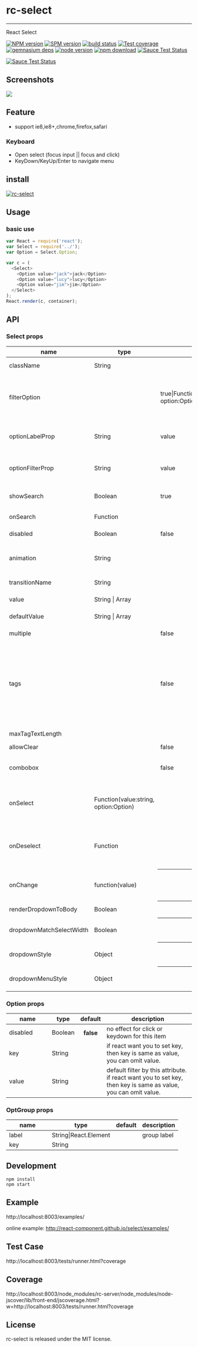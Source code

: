 # rc-select
---

React Select

[![NPM version][npm-image]][npm-url]
[![SPM version](http://spmjs.io/badge/rc-select)](http://spmjs.io/package/rc-select)
[![build status][travis-image]][travis-url]
[![Test coverage][coveralls-image]][coveralls-url]
[![gemnasium deps][gemnasium-image]][gemnasium-url]
[![node version][node-image]][node-url]
[![npm download][download-image]][download-url]
[![Sauce Test Status](https://saucelabs.com/buildstatus/rc_select)](https://saucelabs.com/u/rc_select)

[![Sauce Test Status](https://saucelabs.com/browser-matrix/rc_select.svg)](https://saucelabs.com/u/rc_select)

[npm-image]: http://img.shields.io/npm/v/rc-select.svg?style=flat-square
[npm-url]: http://npmjs.org/package/rc-select
[travis-image]: https://img.shields.io/travis/react-component/select.svg?style=flat-square
[travis-url]: https://travis-ci.org/react-component/select
[coveralls-image]: https://img.shields.io/coveralls/react-component/select.svg?style=flat-square
[coveralls-url]: https://coveralls.io/r/react-component/select?branch=master
[gemnasium-image]: http://img.shields.io/gemnasium/react-component/select.svg?style=flat-square
[gemnasium-url]: https://gemnasium.com/react-component/select
[node-image]: https://img.shields.io/badge/node.js-%3E=_0.10-green.svg?style=flat-square
[node-url]: http://nodejs.org/download/
[download-image]: https://img.shields.io/npm/dm/rc-select.svg?style=flat-square
[download-url]: https://npmjs.org/package/rc-select

## Screenshots

<img src="https://tfsimg.alipay.com/images/T1CUBeXa0kXXXXXXXX.png" />

## Feature

* support ie8,ie8+,chrome,firefox,safari

### Keyboard

* Open select (focus input || focus and click)
* KeyDown/KeyUp/Enter to navigate menu

## install

[![rc-select](https://nodei.co/npm/rc-select.png)](https://npmjs.org/package/rc-select)

## Usage

### basic use
```js
var React = require('react'); 
var Select = require('../');
var Option = Select.Option;

var c = (
  <Select>
    <Option value="jack">jack</Option>
    <Option value="lucy">lucy</Option>
    <Option value="jim">jim</Option>
  </Select>
);
React.render(c, container);
```


## API

### Select props

<table class="table table-bordered table-striped">
    <thead>
    <tr>
        <th style="width: 100px;">name</th>
        <th style="width: 50px;">type</th>
        <th style="width: 50px;">default</th>
        <th>description</th>
    </tr>
    </thead>
    <tbody>
        <tr>
          <td>className</td>
          <td>String</td>
          <td></td>
          <td>additional css class of root dom node</td>
        </tr>
        <tr>
          <td>filterOption</td>
          <td></td>
          <td>true|Function(inputValue:string, option:Option)</td>
          <td>whether filter options by input value. default filter by option's optionFilterProp prop's value</td>
        </tr>
        <tr>
          <td>optionLabelProp</td>
          <td>String</td>
          <td>value</td>
          <td>which prop value of option will render as content of select</td>
        </tr>
        <tr>
          <td>optionFilterProp</td>
          <td>String</td>
          <td>value</td>
          <td>which prop value of option will be used for filter if filterOption is true</td>
        </tr>
        <tr>
          <td>showSearch</td>
          <td>Boolean</td>
          <td>true</td>
          <td>whether show search input in single mode</td>
        </tr>
        <tr>
          <td>onSearch</td>
          <td>Function</td>
          <td></td>
          <td>called when input changed</td>
        </tr>
        <tr>
          <td>disabled</td>
          <td>Boolean</td>
          <td>false</td>
          <td>whether disabled select</td>
        </tr>
        <tr>
          <td>animation</td>
          <td>String</td>
          <td></td>
          <td>dropdown animation name. only support slide-up now</td>
        </tr>
        <tr>
          <td>transitionName</td>
          <td>String</td>
          <td></td>
          <td>dropdown css animation name</td>
        </tr>
        <tr>
          <td>value</td>
          <td>String | Array<String></td>
          <td></td>
          <td>specify the selected option(s)</td>
        </tr>
        <tr>
          <td>defaultValue</td>
          <td>String | Array<String></td>
          <td></td>
          <td>specify the default selected option(s)</td>
        </tr>
        <tr>
          <td>multiple</td>
          <td></td>
          <td>false</td>
          <td>can select more than one option</td>
        </tr>
        <tr>
          <td>tags</td>
          <td></td>
          <td>false</td>
          <td>when tagging is enabled the user can select from pre-existing options or create a new tag by picking the first choice, which is what the user has typed into the search box so far.</td>
        </tr>
        <tr>
          <td>maxTagTextLength</td>
          <td></td>
          <td></td>
          <td>max tag text length to show</td>
        </tr>
        <tr>
          <td>allowClear</td>
          <td></td>
          <td>false</td>
          <td></td>
        </tr>
        <tr>
          <td>combobox</td>
          <td></td>
          <td>false</td>
          <td>enable combobox mode(can not set multiple at the same time)</td>
        </tr>
        <tr>
          <td>onSelect</td>
          <td>Function(value:string, option:Option)</td>
          <td></td>
          <td>called when a option is selected. param is option's value and option instance</td>
        </tr>
        <tr>
          <td>onDeselect</td>
          <td>Function</td>
          <td></td>
          <td>called when a option is deselected. param is option's value. only called for multiple or tags</td>
        </tr>
        <tr>
          <td>onChange</td>
          <td>function(value)</td>
          <th></th>
          <td>called when select an option or input value change(combobox)</td>
        </tr>
        <tr>
          <td>renderDropdownToBody</td>
          <td>Boolean</td>
          <th>false</th>
          <td>whether render dropdown to body</td>
        </tr>
        <tr>
          <td>dropdownMatchSelectWidth</td>
          <td>Boolean</td>
          <th>true</th>
          <td>whether dropdown 's with is same with select</td>
        </tr>
        <tr>
          <td>dropdownStyle</td>
          <td>Object</td>
          <th>{}</th>
          <td>additional style applied to dropdown</td>
        </tr>
        <tr>
          <td>dropdownMenuStyle</td>
          <td>Object</td>
          <th>{}</th>
          <td>additional style applied to dropdown menu</td>
        </tr>
    </tbody>
</table>

### Option props

<table class="table table-bordered table-striped">
    <thead>
    <tr>
        <th style="width: 100px;">name</th>
        <th style="width: 50px;">type</th>
        <th style="width: 50px;">default</th>
        <th>description</th>
    </tr>
    </thead>
    <tbody>
        <tr>
            <td>disabled</td>
            <td>Boolean</td>
            <th>false</th>
            <td>no effect for click or keydown for this item</td>
        </tr>
        <tr>
          <td>key</td>
          <td>String</td>
          <td></td>
          <td>if react want you to set key, then key is same as value, you can omit value.</td>
        </tr>
        <tr>
          <td>value</td>
          <td>String</td>
          <td></td>
          <td>default filter by this attribute. if react want you to set key, then key is same as value, you can omit value.</td>
        </tr>
    </tbody>
</table>


### OptGroup props

<table class="table table-bordered table-striped">
    <thead>
    <tr>
        <th style="width: 100px;">name</th>
        <th style="width: 50px;">type</th>
        <th style="width: 50px;">default</th>
        <th>description</th>
    </tr>
    </thead>
    <tbody>
        <tr>
          <td>label</td>
          <td>String|React.Element</td>
          <td></td>
          <td>group label</td>
        </tr>
        <tr>
          <td>key</td>
          <td>String</td>
          <td></td>
          <td></td>
        </tr>
    </tbody>
</table>

## Development

```
npm install
npm start
```

## Example

http://localhost:8003/examples/

online example: http://react-component.github.io/select/examples/

## Test Case

http://localhost:8003/tests/runner.html?coverage

## Coverage

http://localhost:8003/node_modules/rc-server/node_modules/node-jscover/lib/front-end/jscoverage.html?w=http://localhost:8003/tests/runner.html?coverage

## License

rc-select is released under the MIT license.
